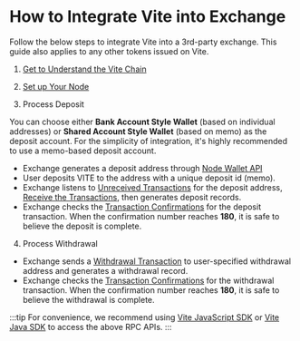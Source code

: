 # How to Integrate Vite into Exchange

Follow the below steps to integrate Vite into a 3rd-party exchange. This guide also applies to any other tokens issued on Vite.

1. [Get to Understand the Vite Chain](../../introduction/README.md)

2. [Set up Your Node](../node/install.md)

3. Process Deposit

You can choose either **Bank Account Style Wallet** (based on individual addresses) or **Shared Account Style Wallet** (based on memo) as the deposit account. For the simplicity of integration, it's highly recommended to use a memo-based deposit account. 

* Exchange generates a deposit address through [Node Wallet API](../../api/rpc/wallet_v2.md#wallet_createentropyfile)
* User deposits VITE to the address with a unique deposit id (memo).
* Exchange listens to [Unreceived Transactions](../../api/rpc/ledger_v2.md#ledger_getunreceivedblocksbyaddress) for the deposit address, [Receive the Transactions](../../api/rpc/ledger_v2.html#ledger_sendrawtransaction), then generates deposit records.
* Exchange checks the [Transaction Confirmations](../../api/rpc/ledger_v2.md#ledger_getaccountblockbyhash) for the deposit transaction. When the confirmation number reaches **180**, it is safe to believe the deposit is complete.

4. Process Withdrawal

* Exchange sends a [Withdrawal Transaction](../../api/rpc/ledger_v2.md#ledger_sendrawtransaction) to user-specified withdrawal address and generates a withdrawal record.
* Exchange checks the [Transaction Confirmations](../../api/rpc/ledger_v2.md#ledger_getaccountblockbyhash) for the withdrawal transaction. When the confirmation number reaches **180**, it is safe to believe the withdrawal is complete.

:::tip
For convenience, we recommend using [Vite JavaScript SDK](/vite.js/start.md) or [Vite Java SDK](/vitej/start.md) to access the above RPC APIs.
:::
